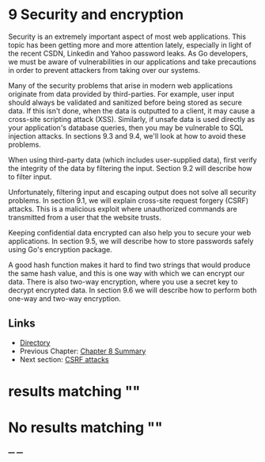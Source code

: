 
# 9 Security and encryption

Security is an extremely important aspect of most web applications. This topic has been getting more and more attention lately, especially in light of the recent CSDN, Linkedin and Yahoo password leaks. As Go developers, we must be aware of vulnerabilities in our applications and take precautions in order to prevent attackers from taking over our systems.

Many of the security problems that arise in modern web applications originate from data provided by third-parties. For example, user input should always be validated and sanitized before being stored as secure data. If this isn't done, when the data is outputted to a client, it may cause a cross-site scripting attack (XSS). Similarly, if unsafe data is used directly as your application's database queries, then you may be vulnerable to SQL injection attacks. In sections 9.3 and 9.4, we'll look at how to avoid these problems.

When using third-party data (which includes user-supplied data), first verify the integrity of the data by filtering the input. Section 9.2 will describe how to filter input.

Unfortunately, filtering input and escaping output does not solve all security problems. In section 9.1, we will explain cross-site request forgery (CSRF) attacks. This is a malicious exploit where unauthorized commands are transmitted from a user that the website trusts.

Keeping confidential data encrypted can also help you to secure your web applications. In section 9.5, we will describe how to store passwords safely using Go's encryption package.

A good hash function makes it hard to find two strings that would produce the same hash value, and this is one way with which we can encrypt our data. There is also two-way encryption, where you use a secret key to decrypt encrypted data. In section 9.6 we will describe how to perform both one-way and two-way encryption.

## Links

  * [Directory](preface.md)
  * Previous Chapter: [Chapter 8 Summary](08.5.md)
  * Next section: [CSRF attacks](09.1.md)

#  results matching ""




# No results matching ""

[ __](08.5.md) [ __](09.1.md)
